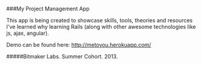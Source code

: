 ###My Project Management App

This app is being created to showcase skills, tools, theories and resources I've learned why learning Rails (along with other awesome technologies like js, ajax, angular).

Demo can be found here: http://metoyou.herokuapp.com/

#####Bitmaker Labs. Summer Cohort. 2013.
